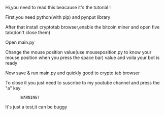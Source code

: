 Hi,you need to read this beacause it's the tutorial !

First,you need python(with pip) and pynput library

After that install cryptotab browser,enable the bitcoin miner and open five tab(don't close them)

Open main.py
 
Change the mouse position value(use mouseposition.py to know your mouse position when you press the space bar) value and voila your bot is ready

Now save & run main.py and quickly good to crypto tab browser

To close it you just need to suscribe to my youtube channel and press the "a" key

          !WARNING!
It's just a test,it can be buggy
